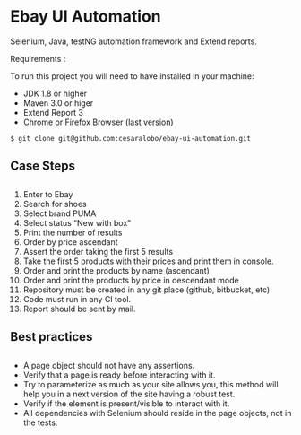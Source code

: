 # Ebay UI Automation

Selenium, Java, testNG automation framework and Extend reports.

Requirements :

To run this project you will need to have installed in your machine:

- JDK 1.8 or higher
- Maven 3.0 or higer
- Extend Report 3
- Chrome or Firefox Browser (last version)

```  
$ git clone git@github.com:cesaralobo/ebay-ui-automation.git 
```  

## Case Steps <h2>

1. Enter to Ebay
2. Search for shoes
3. Select brand PUMA
4. Select status “New with box”
5. Print the number of results
6. Order by price ascendant
7. Assert the order taking the first 5 results
8. Take the first 5 products with their prices and print them in console.
9. Order and print the products by name (ascendant)
10. Order and print the products by price in descendant mode
11. Repository must be created in any git place (github, bitbucket, etc)
12. Code must run in any CI tool.
13. Report should be sent by mail.

## Best practices <h2>

- A page object should not have any assertions.
- Verify that a page is ready before interacting with it.
- Try to parameterize as much as your site allows you, this method will help you in a next version of the site having a robust test.
- Verify if the element is present/visible to interact with it.
- All dependencies with Selenium should reside in the page objects, not in the tests. 

 


